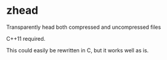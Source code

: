 # zhead
Transparently head both compressed and uncompressed files

C++11 required.

This could easily be rewritten in C, but it works well as is.
